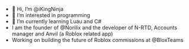 - 👋 Hi, I’m @iKingNinja
- 👀 I’m interested in programming
- 🌱 I’m currently learning Luau and C#
- I am the founder of @Norilix and the developer of N-RTD, Accounts manager and Anvil (a Roblox related app)
- Working on building the future of Roblox commissions at @BloxTeams

<!---
iKingNinja/iKingNinja is a ✨ special ✨ repository because its `README.md` (this file) appears on your GitHub profile.
You can click the Preview link to take a look at your changes.
--->
